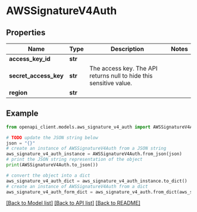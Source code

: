 # AWSSignatureV4Auth


## Properties

Name | Type | Description | Notes
------------ | ------------- | ------------- | -------------
**access_key_id** | **str** |  | 
**secret_access_key** | **str** | The access key. The API returns null to hide this sensitive value. | 
**region** | **str** |  | 

## Example

```python
from openapi_client.models.aws_signature_v4_auth import AWSSignatureV4Auth

# TODO update the JSON string below
json = "{}"
# create an instance of AWSSignatureV4Auth from a JSON string
aws_signature_v4_auth_instance = AWSSignatureV4Auth.from_json(json)
# print the JSON string representation of the object
print(AWSSignatureV4Auth.to_json())

# convert the object into a dict
aws_signature_v4_auth_dict = aws_signature_v4_auth_instance.to_dict()
# create an instance of AWSSignatureV4Auth from a dict
aws_signature_v4_auth_form_dict = aws_signature_v4_auth.from_dict(aws_signature_v4_auth_dict)
```
[[Back to Model list]](../README.md#documentation-for-models) [[Back to API list]](../README.md#documentation-for-api-endpoints) [[Back to README]](../README.md)


